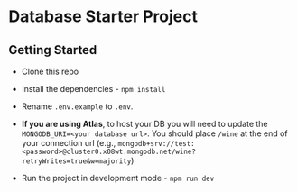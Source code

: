 # Database Starter Project 

## Getting Started

- Clone this repo 
- Install the dependencies -  `npm install`
- Rename `.env.example` to `.env`. 
- **If you are using Atlas**, to host your DB you will need to update the `MONGODB_URI=<your database url>`. You should place `/wine` at the end of your connection url (e.g., `mongodb+srv://test:<password>@cluster0.x08wt.mongodb.net/wine?retryWrites=true&w=majority`)






- Run the project in development mode - `npm run dev`
